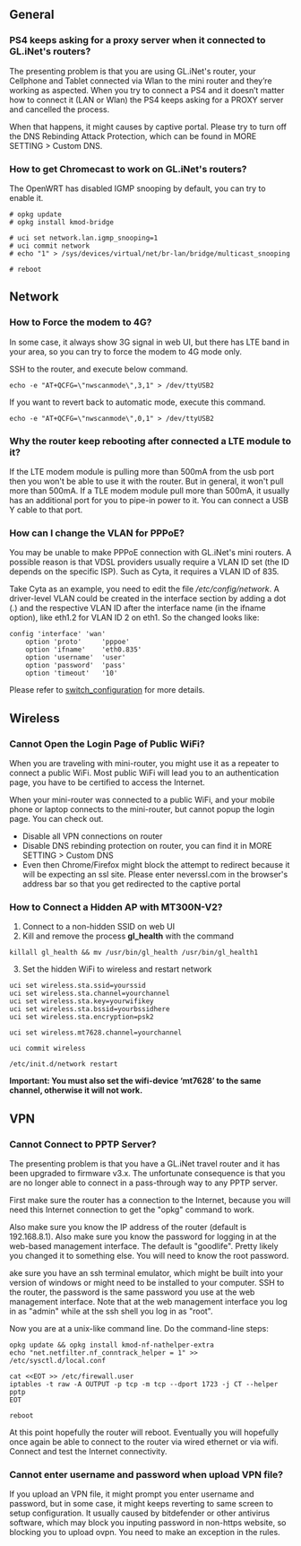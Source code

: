 ## General

### PS4 keeps asking for a proxy server when it connected to GL.iNet's routers?  

The presenting problem is that you are using GL.iNet's router, your Cellphone and Tablet connected via Wlan to the mini router and they’re working as aspected. When you try to connect a PS4 and it doesn’t matter how to connect it (LAN or Wlan) the PS4 keeps asking for a PROXY server and cancelled the process.

When that happens, it might causes by captive portal. Please try to turn off the DNS Rebinding Attack Protection, which can be found in MORE SETTING > Custom DNS.

### How to get Chromecast to work on GL.iNet's routers?  

The OpenWRT has disabled IGMP snooping by default, you can try to enable it.
 
```  
# opkg update
# opkg install kmod-bridge
 
# uci set network.lan.igmp_snooping=1
# uci commit network
# echo "1" > /sys/devices/virtual/net/br-lan/bridge/multicast_snooping
 
# reboot
``` 

## Network

### How to Force the modem to 4G?  

In some case, it always show 3G signal in web UI, but there has LTE band in your area, so you can try to force the modem to 4G mode only. 

SSH to the router, and execute below command.

```
echo -e "AT+QCFG=\"nwscanmode\",3,1" > /dev/ttyUSB2
```  

If you want to revert back to automatic mode, execute this command.

```  
echo -e "AT+QCFG=\"nwscanmode\",0,1" > /dev/ttyUSB2
```  

### Why the router keep rebooting after connected a LTE module to it?  

If the LTE modem module is pulling more than 500mA from the usb port then you won't be able to use it with the router. But in general, it won't pull more than 500mA. If a TLE modem module pull more than 500mA, it usually has an additional port for you to pipe-in power to it. You can connect a USB Y cable to that port.  

### How can I change the VLAN for PPPoE?  

You may be unable to make PPPoE connection with GL.iNet's mini routers. A possible reason is that VDSL providers usually require a VLAN ID set (the ID depends on the specific ISP). Such as Cyta, it requires a VLAN ID of 835.  

Take Cyta as an example, you need to edit the file */etc/config/network*. A driver-level VLAN could be created in the interface section by adding a dot (.) and the respective VLAN ID after the interface name (in the ifname option), like eth1.2 for VLAN ID 2 on eth1. So the changed looks like:  

```  
config 'interface' 'wan'
    option 'proto'     'pppoe'
    option 'ifname'    'eth0.835'
    option 'username'  'user'
    option 'password'  'pass'
    option 'timeout'   '10'
```  

Please refer to [switch_configuration](https://openwrt.org/docs/guide-user/network/vlan/switch_configuration#creating_driver-level_vlans) for more details.  

## Wireless

### Cannot Open the Login Page of Public WiFi?

When you are traveling with mini-router, you might use it as a repeater to connect a public WiFi. Most public WiFi will lead you to an authentication page, you have to be certified to access the Internet.

When your mini-router was connected to a public WiFi, and your mobile phone or laptop connects to the mini-router, but cannot popup the login page. You can check out.

- Disable all VPN connections on router
- Disable DNS rebinding protection on router, you can find it in MORE SETTING > Custom DNS
- Even then Chrome/Firefox might block the attempt to redirect because it will be expecting an ssl site. Please enter neverssl.com in the browser's address bar so that you get redirected to the captive portal

### How to Connect a Hidden AP with MT300N-V2?  

1. Connect to a non-hidden SSID on web UI  
2. Kill and remove the process **gl_health** with the command 
  ```
  killall gl_health && mv /usr/bin/gl_health /usr/bin/gl_health1
  ```  
3. Set the hidden WiFi to wireless and restart network

  ```
  uci set wireless.sta.ssid=yourssid
  uci set wireless.sta.channel=yourchannel
  uci set wireless.sta.key=yourwifikey
  uci set wireless.sta.bssid=yourbssidhere
  uci set wireless.sta.encryption=psk2
  
  uci set wireless.mt7628.channel=yourchannel
  
  uci commit wireless
  
  /etc/init.d/network restart
  ```
  
  <strong>Important: You must also set the wifi-device ‘mt7628’ to the same channel, otherwise it will not work.</strong>

## VPN

### Cannot Connect to PPTP Server?

The presenting problem is that you have a GL.iNet travel router and it has been upgraded to firmware v3.x. The unfortunate consequence is that you are no longer able to connect in a pass-through way to any PPTP server. 

First make sure the router has a connection to the Internet, because you will need this Internet connection to get the "opkg" command to work.

Also make sure you know the IP address of the router (default is 192.168.8.1). Also make sure you know the password for logging in at the web-based management interface. The default is "goodlife". Pretty likely you changed it to something else. You will need to know the root password.

ake sure you have an ssh terminal emulator, which might be built into your version of windows or might need to be installed to your computer. SSH to the router, the password is the same password you use at the web management interface. Note that at the web management interface you log in as "admin" while at the ssh shell you log in as "root".

Now you are at a unix-like command line. Do the command-line steps:

```  
opkg update && opkg install kmod-nf-nathelper-extra
echo "net.netfilter.nf_conntrack_helper = 1" >> /etc/sysctl.d/local.conf

cat <<EOT >> /etc/firewall.user
iptables -t raw -A OUTPUT -p tcp -m tcp --dport 1723 -j CT --helper pptp
EOT

reboot
```  

At this point hopefully the router will reboot. Eventually you will hopefully once again be able to connect to the router via wired ethernet or via wifi. Connect and test the Internet connectivity.  

### Cannot enter username and password when upload VPN file?  

If you upload an VPN file, it might prompt you enter username and password, but in some case, it might keeps reverting to same screen to setup configuration. It usually caused by bitdefender or other antivirus software, which may block you inputing password in non-https website, so blocking you to upload ovpn. You need to make an exception in the rules.
